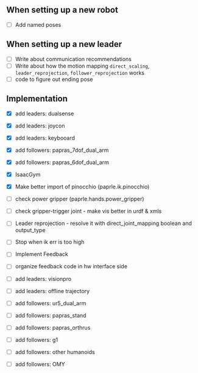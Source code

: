 ## When setting up a new robot
- [ ] Add named poses

## When setting up a new leader
- [ ] Write about communication recommendations
- [ ] Write about how the motion mapping `direct_scaling`, `leader_reprojection`, `follower_reprojection` works
- [ ] code to figure out ending pose
## Implementation
- [x] add leaders: dualsense
- [x] add leaders: joycon
- [x] add leaders: keybooard
- [x] add followers: papras_7dof_dual_arm
- [x] add followers: papras_6dof_dual_arm
- [x] IsaacGym
- [x] Make better import of pinocchio (paprle.ik.pinocchio)

- [ ] check power gripper (paprle.hands.power_gripper)
- [ ] check gripper-trigger joint - make vis better in urdf & xmls

- [ ] Leader reprojection - resolve it with direct_joint_mapping boolean and output_type
- [ ] Stop when  ik err is too high

- [ ] Implement Feedback
- [ ] organize feedback code in hw interface side

- [ ] add leaders: visionpro
- [ ] add leaders: offline trajectory

- [ ] add followers: ur5_dual_arm
- [ ] add followers: papras_stand
- [ ] add followers: papras_orthrus
- [ ] add followers: g1
- [ ] add followers: other humanoids
- [ ] add followers: OMY